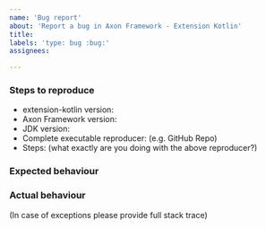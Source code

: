 ```yaml
---
name: 'Bug report'
about: 'Report a bug in Axon Framework - Extension Kotlin'
title:
labels: 'type: bug :bug:'
assignees: 

---
```


### Steps to reproduce

* extension-kotlin version:
* Axon Framework version:
* JDK version:  
* Complete executable reproducer: (e.g. GitHub Repo)
* Steps: (what exactly are you doing with the above reproducer?)

### Expected behaviour

### Actual behaviour

(In case of exceptions please provide full stack trace)
